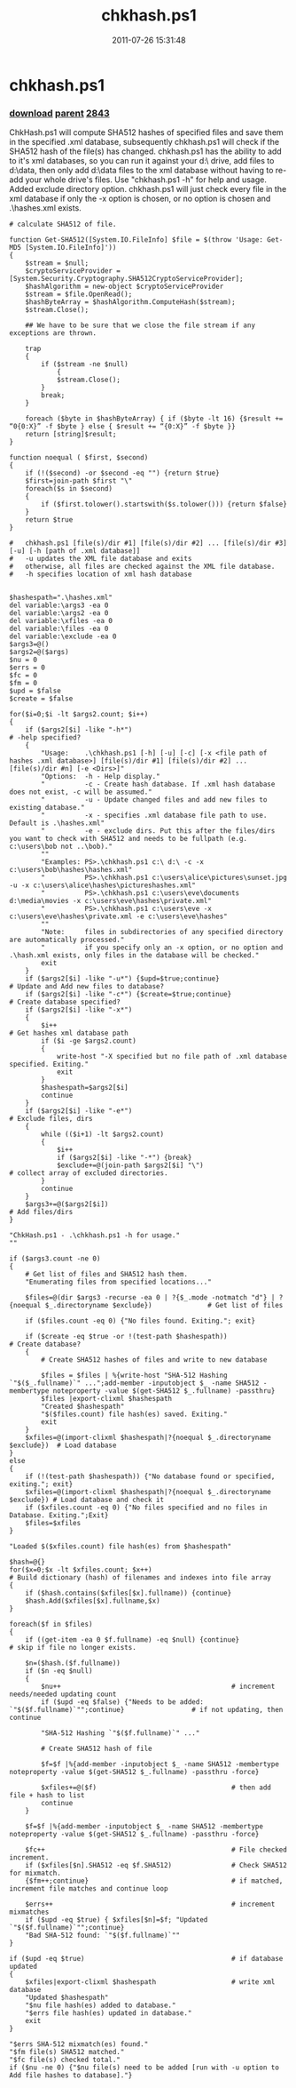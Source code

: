 ﻿---
pid:            2842
parent:         2841
children:       2843
poster:         James Gentile
title:          chkhash.ps1
date:           2011-07-26 15:31:48
description:    ChkHash.ps1 will compute SHA512 hashes of specified files and save them in the specified .xml database, subsequently chkhash.ps1 will check if the SHA512 hash of the file(s) has changed.  chkhash.ps1 has the ability to add to it's xml databases, so you can run it against your d:\ drive, add files to d:\data, then only add d:\data files to the xml database without having to re-add your whole drive's files.  Use "chkhash.ps1 -h" for help and usage. Added exclude directory option. chkhash.ps1 will just check every file in the xml database if only the -x option is chosen, or no option is chosen and .\hashes.xml exists.
format:         posh
---

# chkhash.ps1

### [download](2842.ps1) [parent](2841.md) [2843](2843.md)

ChkHash.ps1 will compute SHA512 hashes of specified files and save them in the specified .xml database, subsequently chkhash.ps1 will check if the SHA512 hash of the file(s) has changed.  chkhash.ps1 has the ability to add to it's xml databases, so you can run it against your d:\ drive, add files to d:\data, then only add d:\data files to the xml database without having to re-add your whole drive's files.  Use "chkhash.ps1 -h" for help and usage. Added exclude directory option. chkhash.ps1 will just check every file in the xml database if only the -x option is chosen, or no option is chosen and .\hashes.xml exists.

```posh
# calculate SHA512 of file.

function Get-SHA512([System.IO.FileInfo] $file = $(throw 'Usage: Get-MD5 [System.IO.FileInfo]'))
{
  	$stream = $null;
  	$cryptoServiceProvider = [System.Security.Cryptography.SHA512CryptoServiceProvider];
  	$hashAlgorithm = new-object $cryptoServiceProvider
  	$stream = $file.OpenRead();
  	$hashByteArray = $hashAlgorithm.ComputeHash($stream);
  	$stream.Close();

  	## We have to be sure that we close the file stream if any exceptions are thrown.

  	trap
  	{
   		if ($stream -ne $null)
    		{
			$stream.Close();
		}
  		break;
	}	

 	foreach ($byte in $hashByteArray) { if ($byte -lt 16) {$result += “0{0:X}” -f $byte } else { $result += “{0:X}” -f $byte }}
	return [string]$result;
}

function noequal ( $first, $second)
{
    if (!($second) -or $second -eq "") {return $true}
    $first=join-path $first "\"
    foreach($s in $second)
    {
        if ($first.tolower().startswith($s.tolower())) {return $false}
    }
    return $true
}

#   chkhash.ps1 [file(s)/dir #1] [file(s)/dir #2] ... [file(s)/dir #3] [-u] [-h [path of .xml database]]
#   -u updates the XML file database and exits
#   otherwise, all files are checked against the XML file database.
#   -h specifies location of xml hash database


$hashespath=".\hashes.xml"
del variable:\args3 -ea 0
del variable:\args2 -ea 0
del variable:\xfiles -ea 0
del variable:\files -ea 0
del variable:\exclude -ea 0
$args3=@()
$args2=@($args)
$nu = 0
$errs = 0
$fc = 0
$fm = 0
$upd = $false
$create = $false

for($i=0;$i -lt $args2.count; $i++)
{
    if ($args2[$i] -like "-h*")                                             # -help specified?
    {
        "Usage:    .\chkhash.ps1 [-h] [-u] [-c] [-x <file path of hashes .xml database>] [file(s)/dir #1] [file(s)/dir #2] ... [file(s)/dir #n] [-e <Dirs>]"
        "Options:  -h - Help display."
        "          -c - Create hash database. If .xml hash database does not exist, -c will be assumed."
        "          -u - Update changed files and add new files to existing database."
        "          -x - specifies .xml database file path to use. Default is .\hashes.xml"
        "          -e - exclude dirs. Put this after the files/dirs you want to check with SHA512 and needs to be fullpath (e.g. c:\users\bob not ..\bob)."
        ""
        "Examples: PS>.\chkhash.ps1 c:\ d:\ -c -x c:\users\bob\hashes\hashes.xml"
        "          PS>.\chkhash.ps1 c:\users\alice\pictures\sunset.jpg -u -x c:\users\alice\hashes\pictureshashes.xml"
        "          PS>.\chkhash.ps1 c:\users\eve\documents d:\media\movies -x c:\users\eve\hashes\private.xml"
        "          PS>.\chkhash.ps1 c:\users\eve -x c:\users\eve\hashes\private.xml -e c:\users\eve\hashes"
        ""
        "Note:     files in subdirectories of any specified directory are automatically processed."
        "          if you specify only an -x option, or no option and .\hash.xml exists, only files in the database will be checked."
        exit
    }
    if ($args2[$i] -like "-u*") {$upd=$true;continue}                       # Update and Add new files to database?
    if ($args2[$i] -like "-c*") {$create=$true;continue}                    # Create database specified?
    if ($args2[$i] -like "-x*") 
    {
        $i++                                                                # Get hashes xml database path    
        if ($i -ge $args2.count) 
        {
            write-host "-X specified but no file path of .xml database specified. Exiting."
            exit
        }
        $hashespath=$args2[$i]
        continue
    }
    if ($args2[$i] -like "-e*")                                             # Exclude files, dirs
    {
        while (($i+1) -lt $args2.count)
        {
            $i++
            if ($args2[$i] -like "-*") {break}            
            $exclude+=@(join-path $args2[$i] "\")                           # collect array of excluded directories.            
        }
        continue
    }        
    $args3+=@($args2[$i])                                                   # Add files/dirs
}

"ChkHash.ps1 - .\chkhash.ps1 -h for usage."
""

if ($args3.count -ne 0) 
{
    # Get list of files and SHA512 hash them.
    "Enumerating files from specified locations..."

    $files=@(dir $args3 -recurse -ea 0 | ?{$_.mode -notmatch "d"} | ?{noequal $_.directoryname $exclude})              # Get list of files

    if ($files.count -eq 0) {"No files found. Exiting."; exit}

    if ($create -eq $true -or !(test-path $hashespath))                        # Create database?
    {       
        # Create SHA512 hashes of files and write to new database
    
        $files = $files | %{write-host "SHA-512 Hashing `"$($_.fullname)`" ...";add-member -inputobject $_ -name SHA512 -membertype noteproperty -value $(get-SHA512 $_.fullname) -passthru}
        $files |export-clixml $hashespath    
        "Created $hashespath"
        "$($files.count) file hash(es) saved. Exiting."
        exit
    }
    $xfiles=@(import-clixml $hashespath|?{noequal $_.directoryname $exclude})  # Load database
}
else
{
    if (!(test-path $hashespath)) {"No database found or specified, exiting."; exit}
    $xfiles=@(import-clixml $hashespath|?{noequal $_.directoryname $exclude}) # Load database and check it
    if ($xfiles.count -eq 0) {"No files specified and no files in Database. Exiting.";Exit}
    $files=$xfiles
}

"Loaded $($xfiles.count) file hash(es) from $hashespath"
    
$hash=@{}
for($x=0;$x -lt $xfiles.count; $x++)                                    # Build dictionary (hash) of filenames and indexes into file array
{
    if ($hash.contains($xfiles[$x].fullname)) {continue}
    $hash.Add($xfiles[$x].fullname,$x)   
}
     
foreach($f in $files)
{
    if ((get-item -ea 0 $f.fullname) -eq $null) {continue}              # skip if file no longer exists.
    
    $n=($hash.($f.fullname))
    if ($n -eq $null)
    {    
        $nu++                                           # increment needs/needed updating count
        if ($upd -eq $false) {"Needs to be added: `"$($f.fullname)`"";continue}                 # if not updating, then  continue
    
        "SHA-512 Hashing `"$($f.fullname)`" ..."
        
        # Create SHA512 hash of file
        
        $f=$f |%{add-member -inputobject $_ -name SHA512 -membertype noteproperty -value $(get-SHA512 $_.fullname) -passthru -force}
        
        $xfiles+=@($f)                                  # then add file + hash to list
        continue
    }
    
    $f=$f |%{add-member -inputobject $_ -name SHA512 -membertype noteproperty -value $(get-SHA512 $_.fullname) -passthru -force}
    
    $fc++                                               # File checked increment.                                                                  
    if ($xfiles[$n].SHA512 -eq $f.SHA512)               # Check SHA512 for mixmatch.
    {$fm++;continue}                                    # if matched, increment file matches and continue loop
        
    $errs++                                             # increment mixmatches
    if ($upd -eq $true) { $xfiles[$n]=$f; "Updated `"$($f.fullname)`"";continue}                                                   
    "Bad SHA-512 found: `"$($f.fullname)`""
}

if ($upd -eq $true)                                     # if database updated
{
    $xfiles|export-clixml $hashespath                   # write xml database
    "Updated $hashespath"
    "$nu file hash(es) added to database."
    "$errs file hash(es) updated in database."
    exit
}

"$errs SHA-512 mixmatch(es) found."
"$fm file(s) SHA512 matched." 
"$fc file(s) checked total."
if ($nu -ne 0) {"$nu file(s) need to be added [run with -u option to Add file hashes to database]."}    
```
